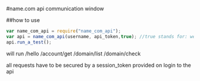#name.com api communication window


##how to use

```javascript
var name_com_api = require("name_com_api");
var api = name_com_api(username, api_token,true); //true stands for: we are still not in production
api.run_a_test();
```
will run
/hello
/account/get
/domain/list
/domain/check

all requests have to be secured by a session_token provided on login to the api